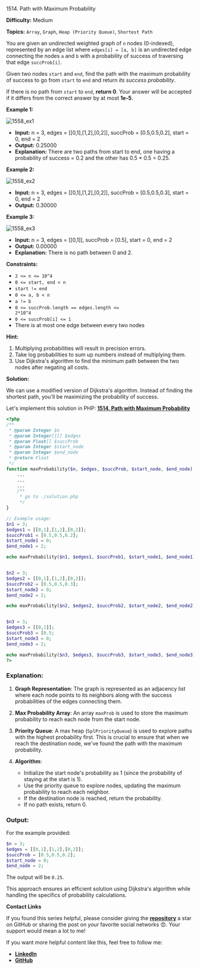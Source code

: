 1514\. Path with Maximum Probability

**Difficulty:** Medium

**Topics:** `Array`, `Graph`, `Heap (Priority Queue)`, `Shortest Path`

You are given an undirected weighted graph of `n` nodes (0-indexed), represented by an edge list where `edges[i] = [a, b]` is an undirected edge connecting the nodes `a` and `b` with a probability of success of traversing that edge `succProb[i]`.

Given two nodes `start` and `end`, find the path with the maximum probability of success to go from `start` to `end` and return _its success probability_.

If there is no path from `start` to `end`, **return 0**. Your answer will be accepted if it differs from the correct answer by at most **1e-5**.


**Example 1:**

![1558_ex1](https://assets.leetcode.com/uploads/2019/09/20/1558_ex1.png)

- **Input:** n = 3, edges = [[0,1],[1,2],[0,2]], succProb = [0.5,0.5,0.2], start = 0, end = 2
- **Output:** 0.25000
- **Explanation:** There are two paths from start to end, one having a probability of success = 0.2 and the other has 0.5 * 0.5 = 0.25.


**Example 2:**

![1558_ex2](https://assets.leetcode.com/uploads/2019/09/20/1558_ex2.png)

- **Input:** n = 3, edges = [[0,1],[1,2],[0,2]], succProb = [0.5,0.5,0.3], start = 0, end = 2
- **Output:** 0.30000


**Example 3:**

![1558_ex3](https://assets.leetcode.com/uploads/2019/09/20/1558_ex3.png)

- **Input:** n = 3, edges = [[0,1]], succProb = [0.5], start = 0, end = 2
- **Output:** 0.00000
- **Explanation:** There is no path between 0 and 2.


**Constraints:**

- <code>2 <= n <= 10^4</code>
- <code>0 <= start, end < n</code>
- <code>start != end</code>
- <code>0 <= a, b < n</code>
- <code>a != b</code>
- <code>0 <= succProb.length == edges.length <= 2*10^4</code>
- <code>0 <= succProb[i] <= 1</code>
- There is at most one edge between every two nodes


**Hint:**
1. Multiplying probabilities will result in precision errors.
2. Take log probabilities to sum up numbers instead of multiplying them.
3. Use Dijkstra's algorithm to find the minimum path between the two nodes after negating all costs.


**Solution:**


We can use a modified version of Dijkstra's algorithm. Instead of finding the shortest path, you'll be maximizing the probability of success.

Let's implement this solution in PHP: **[1514\. Path with Maximum Probability](https://github.com/mah-shamim/leet-code-in-php/tree/main/algorithms/001514-path-with-maximum-probability/solution.php)**

```php
<?php
/**
 * @param Integer $n
 * @param Integer[][] $edges
 * @param Float[] $succProb
 * @param Integer $start_node
 * @param Integer $end_node
 * @return Float
 */
function maxProbability($n, $edges, $succProb, $start_node, $end_node) {
    ...
    ...
    ...
    /**
     * go to ./solution.php
     */
}

// Example usage:
$n1 = 3;
$edges1 = [[0,1],[1,2],[0,2]];
$succProb1 = [0.5,0.5,0.2];
$start_node1 = 0;
$end_node1 = 2;

echo maxProbability($n1, $edges1, $succProb1, $start_node1, $end_node1);//Output: 0.25000


$n2 = 3;
$edges2 = [[0,1],[1,2],[0,2]];
$succProb2 = [0.5,0.5,0.3];
$start_node2 = 0;
$end_node2 = 2;

echo maxProbability($n2, $edges2, $succProb2, $start_node2, $end_node2);//Output: 0.30000


$n3 = 3;
$edges3 = [[0,1]];
$succProb3 = [0.5;
$start_node3 = 0;
$end_node3 = 2;

echo maxProbability($n3, $edges3, $succProb3, $start_node3, $end_node3); //Output: 0.00000
?>
```

### Explanation:

1. **Graph Representation**: The graph is represented as an adjacency list where each node points to its neighbors along with the success probabilities of the edges connecting them.

2. **Max Probability Array**: An array `maxProb` is used to store the maximum probability to reach each node from the start node.

3. **Priority Queue**: A max heap (`SplPriorityQueue`) is used to explore paths with the highest probability first. This is crucial to ensure that when we reach the destination node, we've found the path with the maximum probability.

4. **Algorithm**:
   - Initialize the start node's probability as 1 (since the probability of staying at the start is 1).
   - Use the priority queue to explore nodes, updating the maximum probability to reach each neighbor.
   - If the destination node is reached, return the probability.
   - If no path exists, return 0.

### Output:
For the example provided:
```php
$n = 3;
$edges = [[0,1],[1,2],[0,2]];
$succProb = [0.5,0.5,0.2];
$start_node = 0;
$end_node = 2;
```
The output will be `0.25`.

This approach ensures an efficient solution using Dijkstra's algorithm while handling the specifics of probability calculations.


**Contact Links**

If you found this series helpful, please consider giving the **[repository](https://github.com/mah-shamim/leet-code-in-php)** a star on GitHub or sharing the post on your favorite social networks 😍. Your support would mean a lot to me!

If you want more helpful content like this, feel free to follow me:

- **[LinkedIn](https://www.linkedin.com/in/arifulhaque/)**
- **[GitHub](https://github.com/mah-shamim)**

